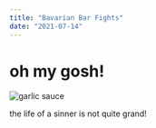 ```yaml
---
title: "Bavarian Bar Fights"
date: "2021-07-14"
---
```


# oh my gosh!

![garlic sauce](images/favicon.png)

the life of a sinner is not quite grand!